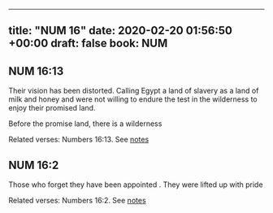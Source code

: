 
---
title: "NUM 16"
date: 2020-02-20 01:56:50 +00:00
draft: false
book: NUM
---

## NUM 16:13

Their vision has been distorted. Calling Egypt a land of slavery as a land of milk and honey and were not willing to endure the test in the wilderness to enjoy their promised land.

Before the promise land, there is a wilderness

Related verses: Numbers 16:13. See [notes](https://my.bible.com/notes/3368091632272138636)


## NUM 16:2

Those who forget they have been appointed . They were lifted up with pride

Related verses: Numbers 16:2. See [notes](https://my.bible.com/notes/2560897400626209260)


